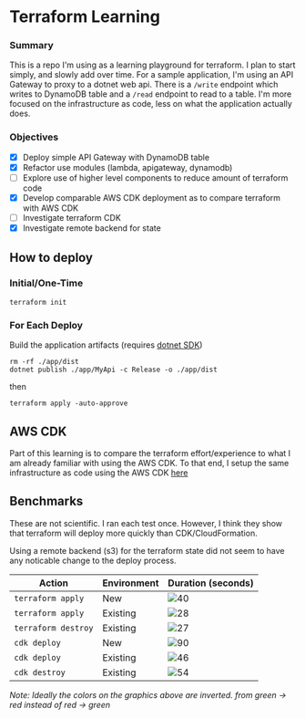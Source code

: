 # Terraform Learning

### Summary

This is a repo I'm using as a learning playground for terraform. I plan to start simply, and slowly add over time. For a sample application, I'm using an API Gateway to proxy to a dotnet web api. There is a `/write` endpoint which writes to DynamoDB table and a `/read` endpoint to read to a table. I'm more focused on the infrastructure as code, less on what the application actually does.

### Objectives

- [x] Deploy simple API Gateway with DynamoDB table
- [x] Refactor use modules (lambda, apigateway, dynamodb)
- [ ] Explore use of higher level components to reduce amount of terraform code
- [x] Develop comparable AWS CDK deployment as to compare terraform with AWS CDK
- [ ] Investigate terraform CDK
- [x] Investigate remote backend for state

## How to deploy

### Initial/One-Time

```
terraform init
```

### For Each Deploy

Build the application artifacts (requires [dotnet SDK](https://dotnet.microsoft.com/en-us/download))

```
rm -rf ./app/dist
dotnet publish ./app/MyApi -c Release -o ./app/dist
```

then

```
terraform apply -auto-approve
```

## AWS CDK

Part of this learning is to compare the terraform effort/experience to what I am already familiar with using the AWS CDK. To that end, I setup the same infrastructure as code using the AWS CDK [here](aws_cdk)

## Benchmarks

These are not scientific. I ran each test once. However, I think they show that terraform will deploy more quickly than CDK/CloudFormation.

Using a remote backend (s3) for the terraform state did not seem to have any noticable change to the deploy process.

| Action              | Environment | Duration (seconds)                                  |
| ------------------- | ----------- | --------------------------------------------------- |
| `terraform apply`   | New         | ![40](https://progress-bar.dev/40?suffix=&scale=90) |
| `terraform apply`   | Existing    | ![28](https://progress-bar.dev/28?suffix=&scale=90) |
| `terraform destroy` | Existing    | ![27](https://progress-bar.dev/27?suffix=&scale=90) |
| `cdk deploy`        | New         | ![90](https://progress-bar.dev/90?suffix=&scale=90) |
| `cdk deploy`        | Existing    | ![46](https://progress-bar.dev/46?suffix=&scale=90) |
| `cdk destroy`       | Existing    | ![54](https://progress-bar.dev/54?suffix=&scale=90) |

_Note: Ideally the colors on the graphics above are inverted. from green -> red instead of red -> green_
